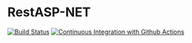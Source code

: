 # RestASP-NET

[![Build Status](https://travis-ci.com/Fts99/RestASP-NET.svg?branch=main)](https://travis-ci.com/Fts99/RestASP-NET)
[![Continuous Integration with Github Actions](https://github.com/Fts99/RestASP-NET/actions/workflows/docker-publish.yml/badge.svg)](https://github.com/Fts99/RestASP-NET/actions/workflows/docker-publish.yml)
